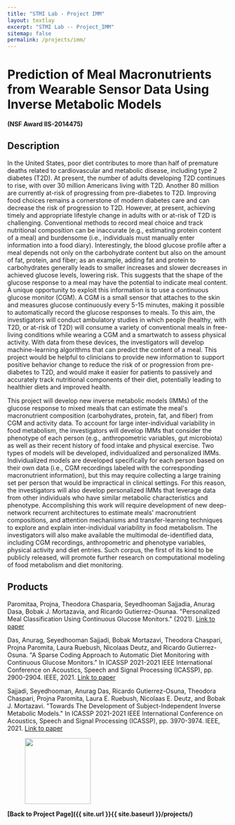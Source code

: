 ```yaml
---
title: "STMI Lab - Project IMM"
layout: textlay
excerpt: "STMI Lab -- Project_IMM"
sitemap: false
permalink: /projects/imm/
---
```


# Prediction of Meal Macronutrients from Wearable Sensor Data Using Inverse Metabolic Models #

**(NSF Award IIS-2014475)**

## Description ##

In the United States, poor diet contributes to more than half of premature deaths related to cardiovascular and metabolic disease, including type 2 diabetes (T2D). At present, the number of adults developing T2D continues to rise, with over 30 million Americans living with T2D. Another 80 million are currently at-risk of progressing from pre-diabetes to T2D. Improving food choices remains a cornerstone of modern diabetes care and can decrease the risk of progression to T2D. However, at present, achieving timely and appropriate lifestyle change in adults with or at-risk of T2D is challenging. Conventional methods to record meal choice and track nutritional composition can be inaccurate (e.g., estimating protein content of a meal) and burdensome (i.e., individuals must manually enter information into a food diary). Interestingly, the blood glucose profile after a meal depends not only on the carbohydrate content but also on the amount of fat, protein, and fiber; as an example, adding fat and protein to carbohydrates generally leads to smaller increases and slower decreases in achieved glucose levels, lowering risk. This suggests that the shape of the glucose response to a meal may have the potential to indicate meal content. A unique opportunity to exploit this information is to use a continuous glucose monitor (CGM). A CGM is a small sensor that attaches to the skin and measures glucose continuously every 5-15 minutes, making it possible to automatically record the glucose responses to meals. To this aim, the investigators will conduct ambulatory studies in which people (healthy, with T2D, or at-risk of T2D) will consume a variety of conventional meals in free-living conditions while wearing a CGM and a smartwatch to assess physical activity. With data from these devices, the investigators will develop machine-learning algorithms that can predict the content of a meal. This project would be helpful to clinicians to provide new information to support positive behavior change to reduce the risk of or progression from pre-diabetes to T2D, and would make it easier for patients to passively and accurately track nutritional components of their diet, potentially leading to healthier diets and improved health.

This project will develop new inverse metabolic models (IMMs) of the glucose response to mixed meals that can estimate the meal's macronutrient composition (carbohydrates, protein, fat, and fiber) from CGM and activity data. To account for large inter-individual variability in food metabolism, the investigators will develop IMMs that consider the phenotype of each person (e.g., anthropometric variables, gut microbiota) as well as their recent history of food intake and physical exercise. Two types of models will be developed, individualized and personalized IMMs. Individualized models are developed specifically for each person based on their own data (i.e., CGM recordings labeled with the corresponding macronutrient information), but this may require collecting a large training set per person that would be impractical in clinical settings. For this reason, the investigators will also develop personalized IMMs that leverage data from other individuals who have similar metabolic characteristics and phenotype. Accomplishing this work will require development of new deep-network recurrent architectures to estimate meals' macronutrient compositions, and attention mechanisms and transfer-learning techniques to explore and explain inter-individual variability in food metabolism. The investigators will also make available the multimodal de-identified data, including CGM recordings, anthropometric and phenotype variables, physical activity and diet entries. Such corpus, the first of its kind to be publicly released, will promote further research on computational modeling of food metabolism and diet monitoring.

## Products ##
<!-- using Chicago reference style from google scholar -->
Paromitaa, Projna, Theodora Chasparia, Seyedhooman Sajjadia, Anurag Dasa, Bobak J. Mortazavia, and Ricardo Gutierrez-Osunaa. "Personalized Meal Classification Using Continuous Glucose Monitors." (2021). [Link to paper](http://ceur-ws.org/Vol-2903/IUI21WS-HEALTHI-10.pdf)

Das, Anurag, Seyedhooman Sajjadi, Bobak Mortazavi, Theodora Chaspari, Projna Paromita, Laura Ruebush, Nicolaas Deutz, and Ricardo Gutierrez-Osuna. "A Sparse Coding Approach to Automatic Diet Monitoring with Continuous Glucose Monitors." In ICASSP 2021-2021 IEEE International Conference on Acoustics, Speech and Signal Processing (ICASSP), pp. 2900-2904. IEEE, 2021. [Link to paper](https://ieeexplore.ieee.org/abstract/document/9414452)

Sajjadi, Seyedhooman, Anurag Das, Ricardo Gutierrez-Osuna, Theodora Chaspari, Projna Paromita, Laura E. Ruebush, Nicolaas E. Deutz, and Bobak J. Mortazavi. "Towards The Development of Subject-Independent Inverse Metabolic Models." In ICASSP 2021-2021 IEEE International Conference on Acoustics, Speech and Signal Processing (ICASSP), pp. 3970-3974. IEEE, 2021. [Link to paper](https://ieeexplore.ieee.org/abstract/document/9413829)

<figure class="fourth">
  <img src="{{ site.url }}{{ site.baseurl }}/images/logopic/Logo_NSF.png" style="width: 150px">
</figure>

**[Back to Project Page]({{ site.url }}{{ site.baseurl }}/projects/)**

